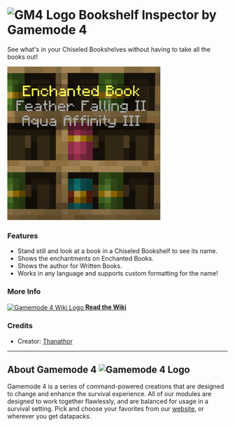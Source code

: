 # <img src="https://raw.githubusercontent.com/Gamemode4Dev/GM4_Datapacks/master/base/images/gm4_logo.png" alt="GM4 Logo" width="32" /> Bookshelf Inspector by Gamemode 4<!--$pmc:delete-->

See what's in your Chiseled Bookshelves without having to take all the books out! <!--$pmc:headerSize-->

<img src="https://raw.githubusercontent.com/Gamemode4Dev/GM4_Datapacks/master/gm4_bookshelf_inspector/images/bookshelf_inspector.png" alt="Enchanted Books show Enchantments!" height="350"/>  <!--$modrinth:replaceWithVideo--> <!--$pmc:delete-->

### Features
- Stand still and look at a book in a Chiseled Bookshelf to see its name.
- Shows the enchantments on Enchanted Books.
- Shows the author for Written Books.
- Works in any language and supports custom formatting for the name!

### More Info
[<img src="https://raw.githubusercontent.com/Gamemode4Dev/GM4_Datapacks/master/base/images/gm4_wiki_logo.png" alt="Gamemode 4 Wiki Logo" width="40" align="center"/> **Read the Wiki**](https://wiki.gm4.co/wiki/Bookshelf_Inspector)

### Credits
- Creator: [Thanathor](https://bsky.app/profile/thanathor.bsky.social)

---
## About Gamemode 4 <img src="https://raw.githubusercontent.com/Gamemode4Dev/GM4_Datapacks/master/base/images/gm4_logo.png" alt="Gamemode 4 Logo" width="20"/>
Gamemode 4 is a series of command-powered creations that are designed to change and enhance the survival experience. All of our modules are designed to work together flawlessly, and are balanced for usage in a survival setting. Pick and choose your favorites from our [website](https://gm4.co), or wherever you get datapacks.